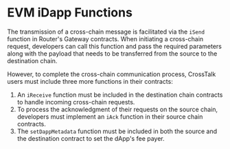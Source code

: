 # EVM iDapp Functions

The transmission of a cross-chain message is facilitated via the `iSend` function in Router's Gateway contracts. When initiating a cross-chain request, developers can call this function and pass the required parameters along with the payload that needs to be transferred from the source to the destination chain.

However, to complete the cross-chain communication process, CrossTalk users must include three more functions in their contracts:
1. An `iReceive` function must be included in the destination chain contracts to handle incoming cross-chain requests.
2. To process the acknowledgment of their requests on the source chain, developers must implement an `iAck` function in their source chain contracts.
3. The `setDappMetadata` function must be included in both the source and the destination contract to set the dApp's fee payer.
